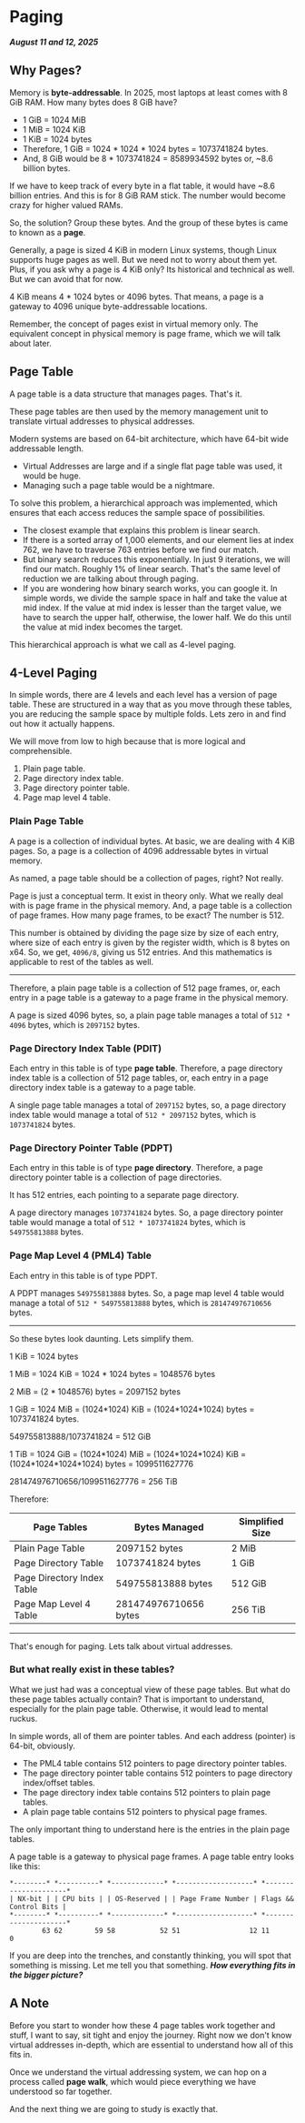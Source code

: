 # Paging

_**August 11 and 12, 2025**_

## Why Pages?

Memory is **byte-addressable**. In 2025, most laptops at least comes with 8 GiB RAM. How many bytes does 8 GiB have?

* 1 GiB = 1024 MiB
* 1 MiB = 1024 KiB
* 1 KiB = 1024 bytes
* Therefore, 1 GiB = 1024 \* 1024 \* 1024 bytes = 1073741824 bytes.
* And, 8 GiB would be 8 \* 1073741824 = 8589934592 bytes or, \~8.6 billion bytes.

If we have to keep track of every byte in a flat table, it would have \~8.6 billion entries. And this is for 8 GiB RAM stick. The number would become crazy for higher valued RAMs.

So, the solution? Group these bytes. And the group of these bytes is came to known as a **page**.

Generally, a page is sized 4 KiB in modern Linux systems, though Linux supports huge pages as well. But we need not to worry about them yet. Plus, if you ask why a page is 4 KiB only? Its historical and technical as well. But we can avoid that for now.

4 KiB means 4 \* 1024 bytes or 4096 bytes. That means, a page is a gateway to 4096 unique byte-addressable locations.

Remember, the concept of pages exist in virtual memory only. The equivalent concept in physical memory is page frame, which we will talk about later.

## Page Table

A page table is a data structure that manages pages. That's it.

These page tables are then used by the memory management unit to translate virtual addresses to physical addresses.

Modern systems are based on 64-bit architecture, which have 64-bit wide addressable length.

* Virtual Addresses are large and if a single flat page table was used, it would be huge.
* Managing such a page table would be a nightmare.

To solve this problem, a hierarchical approach was implemented, which ensures that each access reduces the sample space of possibilities.

* The closest example that explains this problem is linear search.
* If there is a sorted array of 1,000 elements, and our element lies at index 762, we have to traverse 763 entries before we find our match.
* But binary search reduces this exponentially. In just 9 iterations, we will find our match. Roughly 1% of linear search. That's the same level of reduction we are talking about through paging.
* If you are wondering how binary search works, you can google it. In simple words, we divide the sample space in half and take the value at mid index. If the value at mid index is lesser than the target value, we have to search the upper half, otherwise, the lower half. We do this until the value at mid index becomes the target.

This hierarchical approach is what we call as 4-level paging.

## 4-Level Paging

In simple words, there are 4 levels and each level has a version of page table. These are structured in a way that as you move through these tables, you are reducing the sample space by multiple folds. Lets zero in and find out how it actually happens.

We will move from low to high because that is more logical and comprehensible.

1. Plain page table.
2. Page directory index table.
3. Page directory pointer table.
4. Page map level 4 table.

### Plain Page Table

A page is a collection of individual bytes. At basic, we are dealing with 4 KiB pages. So, a page is a collection of 4096 addressable bytes in virtual memory.

As named, a page table should be a collection of pages, right? Not really.

Page is just a conceptual term. It exist in theory only. What we really deal with is page frame in the physical memory. And, a page table is a collection of page frames. How many page frames, to be exact? The number is 512.

This number is obtained by dividing the page size by size of each entry, where size of each entry is given by the register width, which is 8 bytes on x64. So, we get, `4096/8`, giving us 512 entries. And this mathematics is applicable to rest of the tables as well.

***

Therefore, a plain page table is a collection of 512 page frames, or, each entry in a page table is a gateway to a page frame in the physical memory.

A page is sized 4096 bytes, so, a plain page table manages a total of `512 * 4096` bytes, which is `2097152` bytes.

### Page Directory Index Table (PDIT)

Each entry in this table is of type **page table**. Therefore, a page directory index table is a collection of 512 page tables, or, each entry in a page directory index table is a gateway to a page table.

A single page table manages a total of `2097152` bytes, so, a page directory index table would manage a total of `512 * 2097152` bytes, which is `1073741824` bytes.

### Page Directory Pointer Table (PDPT)

Each entry in this table is of type **page directory**. Therefore, a page directory pointer table is a collection of page directories.

It has 512 entries, each pointing to a separate page directory.

A page directory manages `1073741824` bytes. So, a page directory pointer table would manage a total of `512 * 1073741824` bytes, which is `549755813888` bytes.

### Page Map Level 4 (PML4) Table

Each entry in this table is of type PDPT.

A PDPT manages `549755813888` bytes. So, a page map level 4 table would manage a total of `512 * 549755813888` bytes, which is `281474976710656` bytes.

***

So these bytes look daunting. Lets simplify them.

1 KiB = 1024 bytes

1 MiB = 1024 KiB = 1024 \* 1024 bytes = 1048576 bytes

2 MiB = (2 \* 1048576) bytes = 2097152 bytes

1 GiB = 1024 MiB = (1024\*1024) KiB = (1024\*1024\*1024) bytes = 1073741824 bytes.

549755813888/1073741824 = 512 GiB

1 TiB = 1024 GiB = (1024\*1024) MiB = (1024\*1024\*1024) KiB = (1024\*1024\*1024\*1024) bytes = 1099511627776

281474976710656/1099511627776 = 256 TiB

Therefore:

| Page Tables                | Bytes Managed         | Simplified Size |
| -------------------------- | --------------------- | --------------- |
| Plain Page Table           | 2097152 bytes         | 2 MiB           |
| Page Directory Table       | 1073741824 bytes      | 1 GiB           |
| Page Directory Index Table | 549755813888 bytes    | 512 GiB         |
| Page Map Level 4 Table     | 281474976710656 bytes | 256 TiB         |

***

That's enough for paging. Lets talk about virtual addresses.

### But what really exist in these tables?

What we just had was a conceptual view of these page tables. But what do these page tables actually contain? That is important to understand, especially for the plain page table. Otherwise, it would lead to mental ruckus.

In simple words, all of them are pointer tables. And each address (pointer) is 64-bit, obviously.

* The PML4 table contains 512 pointers to page directory pointer tables.
* The page directory pointer table contains 512 pointers to page directory index/offset tables.
* The page directory index table contains 512 pointers to plain page tables.
* A plain page table contains 512 pointers to physical page frames.

The only important thing to understand here is the entries in the plain page tables.

A page table is a gateway to physical page frames. A page table entry looks like this:

```
*--------* *----------* *-------------* *-------------------* *---------------------*
| NX-bit | | CPU bits | | OS-Reserved | | Page Frame Number | Flags && Control Bits |
*--------* *----------* *-------------* *-------------------* *---------------------*
        63 62        59 58           52 51                 12 11                    0
```

If you are deep into the trenches, and constantly thinking, you will spot that something is missing. Let me tell you that something. _**How everything fits in the bigger picture?**_

## A Note

Before you start to wonder how these 4 page tables work together and stuff, I want to say, sit tight and enjoy the journey. Right now we don't know virtual addresses in-depth, which are essential to understand how all of this fits in.

Once we understand the virtual addressing system, we can hop on a process called **page walk**, which would piece everything we have understood so far together.

And the next thing we are going to study is exactly that.
